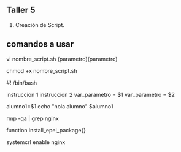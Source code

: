 ## Taller 5

1. Creación de Script.

## comandos a usar

vi nombre_script.sh (parametro)(parametro)

chmod +x nombre_script.sh

#! /bin/bash

instruccion 1
instruccion 2
var_parametro = $1
var_parametro = $2

alumno1=$1
echo "hola alumno" $alumno1

rmp -qa | grep nginx 

function install_epel_package{}

systemcrl enable nginx

